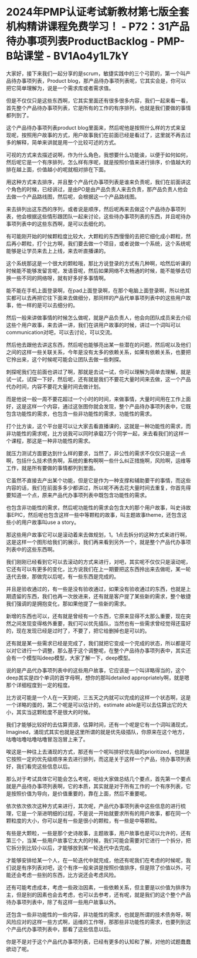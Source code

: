 # 2024年PMP认证考试新教材第七版全套机构精讲课程免费学习！ - P72：31产品待办事项列表ProductBacklog - PMP-B站课堂 - BV1Ao4y1L7kY

大家好，接下来我们一起分享的是scrum，敏捷实践中的三个弓箭的，第一个叫产品待办事项列表，Product blog，那产品待办事项列表呢，它其实会是，你可以把它简单理解为，说是一个需求库或者需求值。

但是不仅仅只是这些东西啊，它其实里面还有很多很多内容，我们一起来看一看，首先整个产品待办事项列表，它是所有的工作的有序排列，也就是我们要做的事情都列到了。

这个产品待办事项列表product blog里面来，然后呢他是按照什么样的方式来呈现呢，按照用户故事的方式，用户故事我们在前面已经是看过了，这里就不再去过多的解释，简单来讲就是用一个比较可述的方式。

可视的方式来去描述说啊，作为什么角色，我想要什么功能诶，以便于如何如何，然后呢它是一个有序排列，怎么样有序呢，就是按照价值来进行排序，价值越大的排在越上面，价值越小的呢就相对排在下面。

用这种方式来去排序，并且整个产品代办事项列表是谁来负责呢，我们在前面讲这个角色的时候，已经讲过，是由PO是由产品负责人来去负责，那产品负责人他会去做一个产品路线图，然后呢，会根据这一个产品路线图。

来去排列出这东西的序列，或者说是顺序，然后呢再来去做这个产品待办事项列表，他会根据这些情形跟团队一起来讨论，这些待办事项列表的东西，并且呢待办事项列表中的这些东西啊，是可以去细化的。

有可能刚开始的时候颗粒度比较大，大颗粒的东西慢慢的去把它细化成小颗粒，然后再小颗粒，打个比方啊，我们要去做一个项目，或者说做一个系统，这个系统呢能够是让学员来去上上线，来去听直播课的。

这个系统那这是一个很大的颗粒哦，那比方说登录的方式有几种啊，哈然后听课的时候能不能够发留言呢，发语音呢，然后如果网络不太畅通的时候，能不能够去切换一些不同的网络呀，就有好多好多事情啊。

能不能在手机上面登录啊，在pad上面登录啊，在那个电脑上面登录啊，所以他其实都可以去再把它往下面来去做细分，那同样的产品代单事项列表中的这些用户故事，他一样的是可以去细分的。

然后一般来讲做事情的时候怎么做呢，就是产品负责人，他会向团队成员来去介绍这些个用户故事，来去讲一讲，我们在讲用户故事的时候，讲过一个词叫可以communication对吧，可以去讨论，可以交流。

然后他去跟他去讲这东西，然后呢也能够亮出某一些潜在的问题，然后呢以及他们之间的这样一些关联关系，今年是没有太多的依赖关系，如果有依赖关系，也要把它拎出来，这个时候呢可能会让团队去做一些刺探。

刺探呢我们在前面也讲过了啊，那就是去试一试，你可以理解为简单去理解，就是试一试，试探一下好，然后呢，还有就是我们不要花大量时间来去做，这一个产品代办时间，内容不要花大量时间去做计划。

而是他说一般一周不要花超过一个小时的时间，来做事情，大量时间用在工作上面好，这是这样一个内容，通过这张图你就会发现，整个产品待办事项列表中，它既包含功能性的需求，也包含一些非功能性的需求，功能性的需求。

打个比方诶，这个平台是可以让大家去看直播课的，这就是一种功能性的需求，而非功能性的需求呢，比方说我可以同时承载2万个同学一起，来去看我们的这样一个课程，那这是一种非功能性的需求。

就压力测试方面要达到什么样的要求，当然了，非公性的需求不仅仅只是这一点啊，包括什么技术债务啊，系统的重构啊啊一些什么纠正措施啊，风险啊，运维等工作，就是所有要做的事情都列到里面。

它虽然不直接去产出某个功能，但是它是作为一种支撑和辅助要干的事情，而这些内容的话，我们在前面多多少都讲过，所以呢不再去花大量时间去重复，你首先得要知道一个点，原来产品代办事项列表中既包含功能性的需求。

也包含非功能性的需求，然后呢功能性的需求会包含大的那个用户故事，叫史诗故事EPIC，然后呢也包含这样一些中等颗粒的故事，叫主题故事theme，还包含这些小的用户故事叫use a story。

那这些用户故事它可以是滚动着来去做规划，1。1点去拆分的这种方式来进行啊，这是这样一个图形给我们的展示，我们再来看到另外一个，就是整个产品代办事项列表中的这些东西啊。

我们刚刚已经看到它可以去滚动的方式来进行，对吧，其实呢不仅仅只是滚动呢，它还有可以有更多的变化，比方说我们在上一期要把这东西拎出来去做呃，某一轮迭代去做，那做完以后呢，有一些东西是完成的。

并且是验收通过的，有一些是没有验收通过，如果没有验收通过的东西，也就是上期遗留的东西，我们也再一次放进来，还有就是客户提了某些新的需求，整个敏捷我们强调的是拥抱变化，那如果他提了一些新的需求。

新增的东西也可以，还有就是曾经有一个东西，它原来显得不太那么重要，现在突然之间发现变得格外重要，我们可以优先插队，当然也有一些需求曾经觉得还蛮好的，现在发现已经是过时了，不要了，把它给删掉也是可以的。

还有就是某一些需求已经是完成了，我们就把它变成一个完成的状态，所以都是可以对它进行一个调整，那么基于这个调整呢，在整个产品待办事项列表中，其实还会有一个模型叫deep模型，大家了解一下，deep模型。

说的是产品代办事项列表中的这些用户故事，它应该是一个叫详略得当的，这个deep其实是四个单词的首字母啊，想你的那叫detailed appropriately啊，就是嗯那个详细程度到一定的程度。

比方说可能是一个人在一天到呃，三五天之内就可以完成的这样一个状态啊，这是一个详略的蛋的，第二个呢是可以估计的，estimate able是可以去估算出它的大小，其实当这颗粒度不是很大的时候。

我们才能够比较好的去估算资源，估算时间，还有一个呢是它有一个词叫涌现式，Imagined，涌现式其实也就是这里所谓的就是优先级插队，你原来在这个地方，咕噜咕噜咕噜咕噜冒泡泡冒上来了。

唉这是一种往上去涌现的方式，那还有一个呢叫排好优先级的prioritized，也就是它按照一定的优先级顺序来去进行排列，而这是关于这样一个产品，待办事项列表好，我们看完这些信息以后。

那么对于考试具体它可能会怎么考呢，呃给大家做总结几个要点，首先第一个要点就是产品待办事项列表啊，它的本质，其实就是对于所有工作的一个有序列表，它是按照价值为导向，是价值重要的，靠在上面，然后不重要呢。

依次依次依次这种方式来进行，其次呢，产品代办事项列表中这些信息的进行梳理，它是一个渐进明细的过程，不是说一开始就要求所有的用户故事，都在同一个颗粒度的大小，你可以是有一些是很小的颗粒，有一些是中等颗粒。

有些是大颗粒，一些是那个史诗故事，主题故事，用户故事也是可以允许的，还有第三个，当某一些用户故事它太大的时候，我们可能会需要对它进行一个拆分，把它拆分到比较小以后，才能够放到某一轮迭代中去完成。

才能够安排给某一个人，在一轮迭代中就完成，他还有呢我们在考虑的时候呢，我们说是有序列表对吧，这个有序一般来讲是按照价值排序，但是除了价值以外，可能还会考虑一些别的东西，比方说还会考虑风险。

还有可能考虑成本，考虑一些政治因素，一些依赖关系，但主要是以价值为排序为主，但是别的因素也会去考虑，也可以去参考，还有呢，就是我们的这个整个产品待办事项列表中，除了有这样一些用户故事以外。

还包含一些非功能性的一些内容，非功能性的需求，也就是所谓的技术债务呀，啊风险应对的这样一些方式啊，运维的工作呀，那那些非功能性的需求，也要列到这个产品代办事项列表中，那看了这些信息以后。

你是不是对于这个产品代办事项列表，已经有更多的认知和了解，对他的试题蠢蠢欲动了呢。